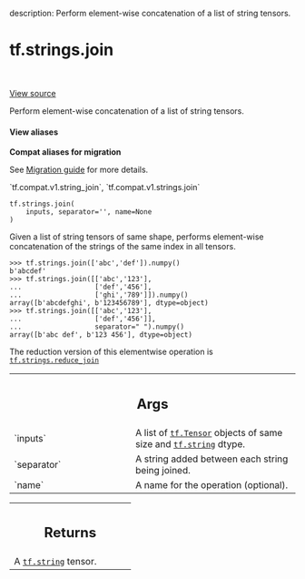 description: Perform element-wise concatenation of a list of string tensors.

<div itemscope itemtype="http://developers.google.com/ReferenceObject">
<meta itemprop="name" content="tf.strings.join" />
<meta itemprop="path" content="Stable" />
</div>

# tf.strings.join

<!-- Insert buttons and diff -->

<table class="tfo-notebook-buttons tfo-api nocontent" align="left">

</table>

<a target="_blank" href="/code/stable/tensorflow/python/ops/string_ops.py">View source</a>



Perform element-wise concatenation of a list of string tensors.

<section class="expandable">
  <h4 class="showalways">View aliases</h4>
  <p>
<b>Compat aliases for migration</b>
<p>See
<a href="https://www.tensorflow.org/guide/migrate">Migration guide</a> for
more details.</p>
<p>`tf.compat.v1.string_join`, `tf.compat.v1.strings.join`</p>
</p>
</section>

<pre class="devsite-click-to-copy prettyprint lang-py tfo-signature-link">
<code>tf.strings.join(
    inputs, separator=&#x27;&#x27;, name=None
)
</code></pre>



<!-- Placeholder for "Used in" -->

Given a list of string tensors of same shape, performs element-wise
concatenation of the strings of the same index in all tensors.


```
>>> tf.strings.join(['abc','def']).numpy()
b'abcdef'
>>> tf.strings.join([['abc','123'],
...                  ['def','456'],
...                  ['ghi','789']]).numpy()
array([b'abcdefghi', b'123456789'], dtype=object)
>>> tf.strings.join([['abc','123'],
...                  ['def','456']],
...                  separator=" ").numpy()
array([b'abc def', b'123 456'], dtype=object)
```

The reduction version of this elementwise operation is
<a href="../../tf/strings/reduce_join.md"><code>tf.strings.reduce_join</code></a>

<!-- Tabular view -->
 <table class="responsive fixed orange">
<colgroup><col width="214px"><col></colgroup>
<tr><th colspan="2"><h2 class="add-link">Args</h2></th></tr>

<tr>
<td>
`inputs`
</td>
<td>
A list of <a href="../../tf/Tensor.md"><code>tf.Tensor</code></a> objects of same size and <a href="../../tf.md#string"><code>tf.string</code></a> dtype.
</td>
</tr><tr>
<td>
`separator`
</td>
<td>
A string added between each string being joined.
</td>
</tr><tr>
<td>
`name`
</td>
<td>
A name for the operation (optional).
</td>
</tr>
</table>



<!-- Tabular view -->
 <table class="responsive fixed orange">
<colgroup><col width="214px"><col></colgroup>
<tr><th colspan="2"><h2 class="add-link">Returns</h2></th></tr>
<tr class="alt">
<td colspan="2">
A <a href="../../tf.md#string"><code>tf.string</code></a> tensor.
</td>
</tr>

</table>

